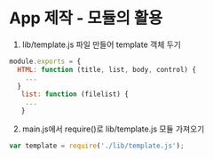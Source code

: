 # App 제작 - 모듈의 활용

1. lib/template.js 파일 만들어 template 객체 두기

```javascript
module.exports = {
  HTML: function (title, list, body, control) {
    ...
  }
   list: function (filelist) {
    ...
   }
```

2. main.js에서 require()로 lib/template.js 모듈 가져오기

```javascript
var template = require('./lib/template.js');
```
